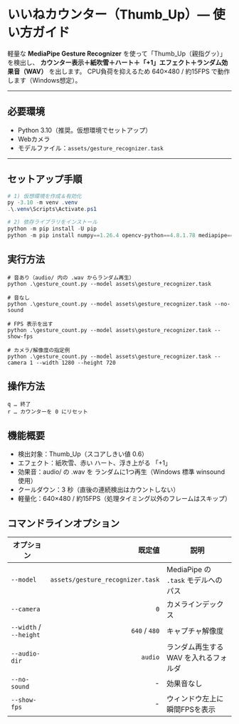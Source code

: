 # いいねカウンター（Thumb_Up）— 使い方ガイド

軽量な **MediaPipe Gesture Recognizer** を使って「Thumb_Up（親指グッ）」を検出し、
**カウンター表示＋紙吹雪＋ハート＋「+1」エフェクト＋ランダム効果音（WAV）** を出します。
CPU負荷を抑えるため 640×480 / 約15FPS で動作します（Windows想定）。

---

## 必要環境

- Python 3.10（推奨。仮想環境でセットアップ）
- Webカメラ
- モデルファイル：`assets/gesture_recognizer.task`

---

## セットアップ手順

```powershell
# 1) 仮想環境を作成＆有効化
py -3.10 -m venv .venv
.\.venv\Scripts\Activate.ps1

# 2) 依存ライブラリをインストール
python -m pip install -U pip
python -m pip install numpy==1.26.4 opencv-python==4.8.1.78 mediapipe==0.10.14
```

## 実行方法

```
# 音あり（audio/ 内の .wav からランダム再生）
python .\gesture_count.py --model assets\gesture_recognizer.task

# 音なし
python .\gesture_count.py --model assets\gesture_recognizer.task --no-sound

# FPS 表示を出す
python .\gesture_count.py --model assets\gesture_recognizer.task --show-fps

# カメラ/解像度の指定例
python .\gesture_count.py --model assets\gesture_recognizer.task --camera 1 --width 1280 --height 720

```

## 操作方法

```
q … 終了
r … カウンターを 0 にリセット
```

## 機能概要

* 検出対象：Thumb_Up（スコアしきい値 0.6）
* エフェクト：紙吹雪、赤い ハート、浮き上がる 「+1」
* 効果音：audio/ の .wav を ランダムに1つ再生（Windows 標準 winsound 使用）
* クールダウン：3 秒（直後の連続検出はカウントしない）
* 軽量化：640×480 / 約15FPS（処理タイミング以外のフレームはスキップ）

## コマンドラインオプション

| オプション                 |                             既定値 | 説明                                  |
| -------------------------- | ---------------------------------: | ------------------------------------- |
| `--model`                | `assets/gesture_recognizer.task` | MediaPipe の `.task` モデルへのパス |
| `--camera`               |                              `0` | カメラインデックス                    |
| `--width` / `--height` |                  `640` / `480` | キャプチャ解像度                      |
| `--audio-dir`            |                          `audio` | ランダム再生する WAV を入れるフォルダ |
| `--no-sound`             |                                  - | 効果音なし                            |
| `--show-fps`             |                                  - | ウィンドウ左上に瞬間FPSを表示         |
